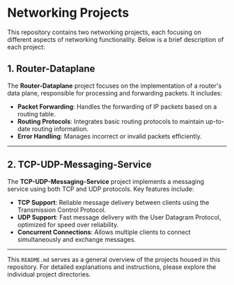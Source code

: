 # Networking Projects

This repository contains two networking projects, each focusing on different aspects of networking functionality. Below is a brief description of each project:

## 1. Router-Dataplane

The **Router-Dataplane** project focuses on the implementation of a router's data plane, responsible for processing and forwarding packets. It includes:

- **Packet Forwarding**: Handles the forwarding of IP packets based on a routing table.
- **Routing Protocols**: Integrates basic routing protocols to maintain up-to-date routing information.
- **Error Handling**: Manages incorrect or invalid packets efficiently.

---

## 2. TCP-UDP-Messaging-Service

The **TCP-UDP-Messaging-Service** project implements a messaging service using both TCP and UDP protocols. Key features include:

- **TCP Support**: Reliable message delivery between clients using the Transmission Control Protocol.
- **UDP Support**: Fast message delivery with the User Datagram Protocol, optimized for speed over reliability.
- **Concurrent Connections**: Allows multiple clients to connect simultaneously and exchange messages.

---

This `README.md` serves as a general overview of the projects housed in this repository. For detailed explanations and instructions, please explore the individual project directories.
